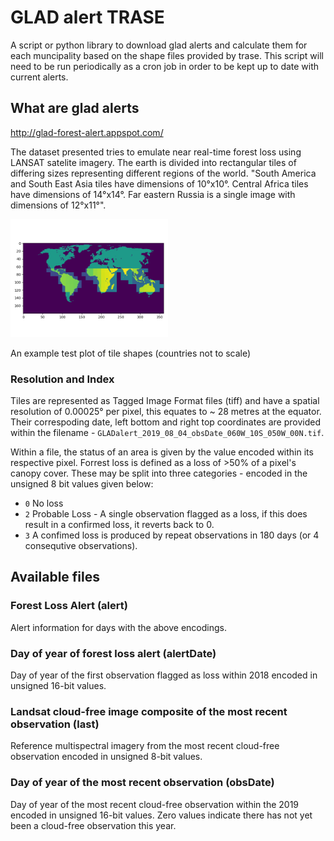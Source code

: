 # GLAD alert TRASE 

A script or python library to download glad alerts and calculate them for each muncipality based on the shape files provided by trase. This script will need to be run periodically as a cron job in order to be kept up to date with current alerts. 



## What are glad alerts
http://glad-forest-alert.appspot.com/

The dataset presented tries to emulate near real-time forest loss using LANSAT satelite imagery. The earth is divided into rectangular tiles of differing sizes representing different regions of the world.  "South America and South East Asia tiles have dimensions of 10°x10°. Central Africa tiles have dimensions of 14°x14°. Far eastern Russia is a single image with dimensions of 12°x11°".

<img src='Documentation/cells.png' width=50% /> 

An example test plot of tile shapes (countries not to scale)

### Resolution and Index
Tiles are represented as Tagged Image Format files (tiff) and have a spatial resolution of 0.00025° per pixel, this equates to ~ 28 metres at the equator. Their correspoding date, left bottom and right top coordinates are provided within the filename - `GLADalert_2019_08_04_obsDate_060W_10S_050W_00N.tif`.

Within a file, the status of an area is given by the value encoded within its respective pixel. Forrest loss is defined as a loss of >50% of a pixel's canopy cover. These may be split into three categories  - encoded in the unsigned 8 bit values given below:

- `0`  No loss 
- `2`  Probable Loss - A single observation flagged as a loss, if this does result in a confirmed loss, it reverts back to 0. 
- `3` A confimed loss is produced by repeat observations in 180 days (or 4 consequtive observations). 

## Available files
### Forest Loss Alert (alert)
Alert information for days with the above encodings. 

### Day of year of forest loss alert (alertDate)
Day of year of the first observation flagged as loss within 2018 encoded in unsigned 16-bit values.

### Landsat cloud-free image composite of the most recent observation (last)
Reference multispectral imagery from the most recent cloud-free observation encoded in unsigned 8-bit values.

### Day of year of the most recent observation (obsDate)
Day of year of the most recent cloud-free observation within the 2019 encoded in unsigned 16-bit values. Zero values indicate there has not yet been a cloud-free observation this year.


